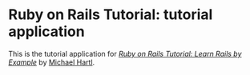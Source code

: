 # Ruby on Rails Tutorial: tutorial application

This is the tutorial application for
[*Ruby on Rails Tutorial: Learn Rails by Example*](http://railstutorial.org/)
by [Michael Hartl](http://michaelhartl.com/).